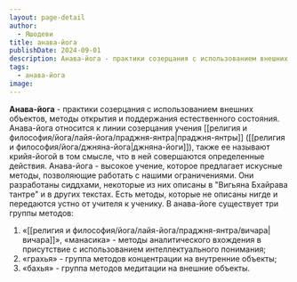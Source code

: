 ```yaml
---
layout: page-detail
author:
  - Яшодеви
title: анава-йога
publishDate: 2024-09-01
description: Анава-йога - практики созерцания с использованием внешних объектов, методы открытия и поддержания естественного состояния.
tags:
  - анава-йога
image:
---
```

**Анава-йога** - практики созерцания с использованием внешних объектов, методы открытия и поддержания естественного состояния. Анава-йога относится к линии созерцания учения [[религия и философия/йога/лайя-йога/праджня-янтра|праджня-янтры]] ([[религия и философия/йога/джняна-йога|джняна-йоги]]), также ее называют крийя-йогой в том смысле, что в ней совершаются определенные действия. Анава-йога - высокое учение, которое предлагает искусные методы, позволяющие работать с нашими ограничениями. Они разработаны сиддхами, некоторые из них описаны в "Вигьяна Бхайрава тантре" и в других текстах. Есть методы, которые не описаны нигде и передаются устно от учителя к ученику.
В анава-йоге существует три группы методов:
1) «[[религия и философия/йога/лайя-йога/праджня-янтра/вичара|вичара]]», «манасика» - методы аналитического вхождения в присутствие с использованием интеллектуального понимания;
2) «грахья» - группа методов концентрации на внутренние объекты;
3) «бахья» - группа методов медитации на внешние объекты.

